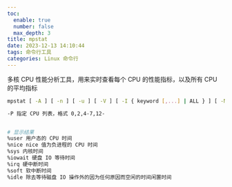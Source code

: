 ```yaml
---
toc:
  enable: true
  number: false
  max_depth: 3
title: mpstat
date: 2023-12-13 14:10:44
tags: 命令行工具
categories: Linux 命令行
---
```


多核 CPU 性能分析工具，用来实时查看每个 CPU 的性能指标，以及所有 CPU 的平均指标

```sh
mpstat [ -A ] [ -n ] [ -u ] [ -V ] [ -I { keyword [,...] | ALL } ] [ -N { node_list | ALL } ] [ -o JSON ] [ -P { cpu_list | ALL } ] [ interval [ count ] ]

-P 指定 CPU 列表，格式 0,2,4-7,12-


# 显示结果
%user 用户态的 CPU 时间
%nice nice 值为负进程的 CPU 时间
%sys 内核时间
%iowait 硬盘 IO 等待时间
%irq 硬中断时间
%soft 软中断时间
%idle 除去等待磁盘 IO 操作外的因为任何原因而空闲的时间闲置时间
```